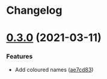 # Changelog

# [0.3.0](https://github.com/DemonDaddy22/Hexahex/compare/v0.2.0...v0.3.0) (2021-03-11)


### Features

* Add coloured names ([ae7cd83](https://github.com/DemonDaddy22/Hexahex/commit/ae7cd83ea921e408fa7bf6a3c71fbb75a181a850))
